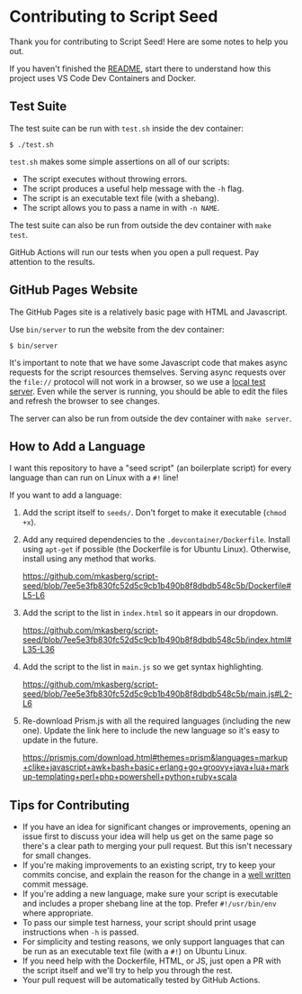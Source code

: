 # Contributing to Script Seed

Thank you for contributing to Script Seed! Here are some notes to help you out.

If you haven't finished the [README](README.md), start there to understand how
this project uses VS Code Dev Containers and Docker.

## Test Suite

The test suite can be run with `test.sh` inside the dev container:

    $ ./test.sh

`test.sh` makes some simple assertions on all of our scripts:

 * The script executes without throwing errors.
 * The script produces a useful help message with the `-h` flag.
 * The script is an executable text file (with a shebang).
 * The script allows you to pass a name in with `-n NAME`.

The test suite can also be run from outside the dev container with `make test`.

GitHub Actions will run our tests when you open a pull request. Pay attention to
the results.

## GitHub Pages Website

The GitHub Pages site is a relatively basic page with HTML and Javascript.

Use `bin/server` to run the website from the dev container:

    $ bin/server

It's important to note that we have some Javascript code that makes async
requests for the script resources themselves. Serving async requests over the
`file://` protocol will not work in a browser, so we use a [local test
server](https://developer.mozilla.org/en-US/docs/Learn/Common_questions/set_up_a_local_testing_server).
Even while the server is running, you should be able to edit the files and
refresh the browser to see changes.

The server can also be run from outside the dev container with `make server`.

## How to Add a Language

I want this repository to have a "seed script" (an boilerplate script) for every
language than can run on Linux with a `#!` line!

If you want to add a language:

 1. Add the script itself to `seeds/`. Don't forget to make it executable (`chmod +x`).
 2. Add any required dependencies to the `.devcontainer/Dockerfile`. Install using `apt-get` if possible (the Dockerfile is for Ubuntu Linux). Otherwise, install using any method that works.

    https://github.com/mkasberg/script-seed/blob/7ee5e3fb830fc52d5c9cb1b490b8f8dbdb548c5b/Dockerfile#L5-L6

 3. Add the script to the list in `index.html` so it appears in our dropdown.

    https://github.com/mkasberg/script-seed/blob/7ee5e3fb830fc52d5c9cb1b490b8f8dbdb548c5b/index.html#L35-L36

 4. Add the script to the list in `main.js` so we get syntax highlighting.

    https://github.com/mkasberg/script-seed/blob/7ee5e3fb830fc52d5c9cb1b490b8f8dbdb548c5b/main.js#L2-L6

 5. Re-download Prism.js with all the required languages (including the new
    one). Update the link here to include the new language so it's easy to
    update in the future.

    https://prismjs.com/download.html#themes=prism&languages=markup+clike+javascript+awk+bash+basic+erlang+go+groovy+java+lua+markup-templating+perl+php+powershell+python+ruby+scala

## Tips for Contributing

* If you have an idea for significant changes or improvements, opening an issue
  first to discuss your idea will help us get on the same page so there's a
  clear path to merging your pull request. But this isn't necessary for small
  changes.
* If you're making improvements to an existing script, try to keep your commits
  concise, and explain the reason for the change in a [well
  written](https://tbaggery.com/2008/04/19/a-note-about-git-commit-messages.html)
  commit message.
* If you're adding a new language, make sure your script is executable and
  includes a proper shebang line at the top. Prefer `#!/usr/bin/env` where
  appropriate.
* To pass our simple test harness, your script should print usage instructions
  when `-h` is passed.
* For simplicity and testing reasons, we only support languages that can be run
  as an executable text file (with a `#!`) on Ubuntu Linux.
* If you need help with the Dockerfile, HTML, or JS, just open a PR with the
  script itself and we'll try to help you through the rest.
* Your pull request will be automatically tested by GitHub Actions.
